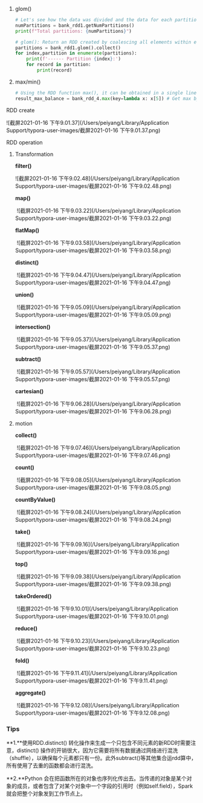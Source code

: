 1. glom()

   ```python
   # Let's see how the data was divided and the data for each partition
   numPartitions = bank_rdd1.getNumPartitions()
   print(f"Total partitions: {numPartitions}")
   
   # glom(): Return an RDD created by coalescing all elements within each partition into a list
   partitions = bank_rdd1.glom().collect()
   for index,partition in enumerate(partitions):
       print(f'------ Partition {index}:')
       for record in partition:
           print(record)
   ```

   

2. max/min()

   ```python
   # Using the RDD function max(), it can be obtained in a single line 
   result_max_balance = bank_rdd_4.max(key=lambda x: x[5]) # Get max by value in index 5 (balance)
   ```

   

RDD create

 ![截屏2021-01-16 下午9.01.37](/Users/peiyang/Library/Application Support/typora-user-images/截屏2021-01-16 下午9.01.37.png)



RDD operation

1. Transformation

   **filter()**

   ![截屏2021-01-16 下午9.02.48](/Users/peiyang/Library/Application Support/typora-user-images/截屏2021-01-16 下午9.02.48.png)

   **map()**

   ​		![截屏2021-01-16 下午9.03.22](/Users/peiyang/Library/Application Support/typora-user-images/截屏2021-01-16 下午9.03.22.png)

   **flatMap()**

   ​		![截屏2021-01-16 下午9.03.58](/Users/peiyang/Library/Application Support/typora-user-images/截屏2021-01-16 下午9.03.58.png)

   **distinct()**

   ​		![截屏2021-01-16 下午9.04.47](/Users/peiyang/Library/Application Support/typora-user-images/截屏2021-01-16 下午9.04.47.png)

   **union()**

   ​		![截屏2021-01-16 下午9.05.09](/Users/peiyang/Library/Application Support/typora-user-images/截屏2021-01-16 下午9.05.09.png)

   **intersection()**

   ​		![截屏2021-01-16 下午9.05.37](/Users/peiyang/Library/Application Support/typora-user-images/截屏2021-01-16 下午9.05.37.png)

   **subtract()**

   ​		![截屏2021-01-16 下午9.05.57](/Users/peiyang/Library/Application Support/typora-user-images/截屏2021-01-16 下午9.05.57.png)

   **cartesian()**

   ​		![截屏2021-01-16 下午9.06.28](/Users/peiyang/Library/Application Support/typora-user-images/截屏2021-01-16 下午9.06.28.png)		

2. motion

   **collect()**

   ​		![截屏2021-01-16 下午9.07.46](/Users/peiyang/Library/Application Support/typora-user-images/截屏2021-01-16 下午9.07.46.png)

   **count()**

   ​		![截屏2021-01-16 下午9.08.05](/Users/peiyang/Library/Application Support/typora-user-images/截屏2021-01-16 下午9.08.05.png)

   **countByValue()**

   ​		![截屏2021-01-16 下午9.08.24](/Users/peiyang/Library/Application Support/typora-user-images/截屏2021-01-16 下午9.08.24.png)

   **take()**

   ​		![截屏2021-01-16 下午9.09.16](/Users/peiyang/Library/Application Support/typora-user-images/截屏2021-01-16 下午9.09.16.png)

   **top()**

   ​		![截屏2021-01-16 下午9.09.38](/Users/peiyang/Library/Application Support/typora-user-images/截屏2021-01-16 下午9.09.38.png)

   **takeOrdered()**

   ​		![截屏2021-01-16 下午9.10.01](/Users/peiyang/Library/Application Support/typora-user-images/截屏2021-01-16 下午9.10.01.png)

   **reduce()**

   ​		![截屏2021-01-16 下午9.10.23](/Users/peiyang/Library/Application Support/typora-user-images/截屏2021-01-16 下午9.10.23.png)

   **fold()**

   ​		![截屏2021-01-16 下午9.11.41](/Users/peiyang/Library/Application Support/typora-user-images/截屏2021-01-16 下午9.11.41.png)

   **aggregate()**

   ​		![截屏2021-01-16 下午9.12.08](/Users/peiyang/Library/Application Support/typora-user-images/截屏2021-01-16 下午9.12.08.png)



### Tips

**1.**使用RDD.distinct() 转化操作来生成一个只包含不同元素的新RDD时需要注意，distinct() 操作的开销很大，因为它需要将所有数据通过网络进行混洗（shuffle），以确保每个元素都只有一份。此外subtract()等其他集合运rdd算中，所有使用了去重的函数都会进行混洗。

**2.**Python 会在把函数所在的对象也序列化传出去。当传递的对象是某个对象的成员，或者包含了对某个对象中一个字段的引用时（例如self.field），Spark 就会把整个对象发到工作节点上。

